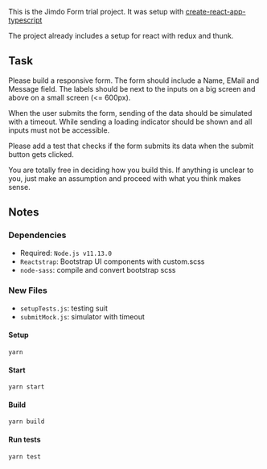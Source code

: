 This is the Jimdo Form trial project.
It was setup with [create-react-app-typescript](https://github.com/wmonk/create-react-app-typescript)

The project already includes a setup for react with redux and thunk.

## Task
Please build a responsive form. The form should include a Name, EMail and Message field.
The labels should be next to the inputs on a big screen and above on a small screen (<= 600px).

When the user submits the form, sending of the data should be simulated with a timeout. While sending a loading indicator should be shown and all inputs must not be accessible.

Please add a test that checks if the form submits its data when the submit button gets clicked.

You are totally free in deciding how you build this. If anything is unclear to you, just make an assumption and proceed with what you think makes sense.

## Notes
### Dependencies

-	Required: `Node.js v11.13.0`
-	`Reactstrap`: Bootstrap UI components with custom.scss
-	`node-sass`: compile and convert bootstrap scss

### New Files

-	`setupTests.js`: testing suit
-	`submitMock.js`: simulator with timeout


#### Setup
`yarn`

#### Start
`yarn start`

#### Build
`yarn build`

#### Run tests
`yarn test`

